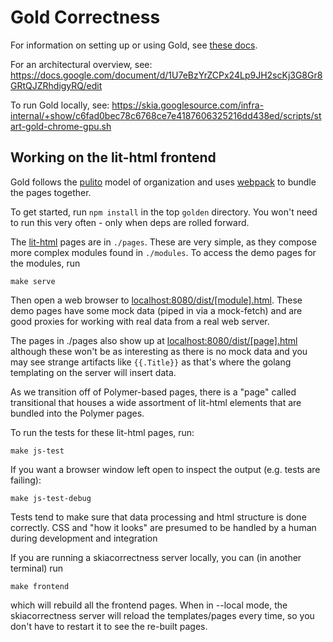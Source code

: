 Gold Correctness
================

For information on setting up or using Gold, see [these docs](docs/README.md).

For an architectural overview, see:
<https://docs.google.com/document/d/1U7eBzYrZCPx24Lp9JH2scKj3G8Gr8GRtQJZRhdigyRQ/edit>

To run Gold locally, see:
<https://skia.googlesource.com/infra-internal/+show/c6fad0bec78c6768ce7e4187606325216dd438ed/scripts/start-gold-chrome-gpu.sh>

Working on the lit-html frontend
--------------------------------

Gold follows the [pulito](https://www.npmjs.com/package/pulito) model of organization
and uses [webpack](https://webpack.js.org/) to bundle the pages together.

To get started, run `npm install` in the top `golden` directory. You won't need to run
this very often - only when deps are rolled forward.


The [lit-html](https://github.com/Polymer/lit-html) pages are in `./pages`.
These are very simple, as they compose more complex modules found in `./modules`.
To access the demo pages for the modules, run

	make serve

Then open a web browser to [localhost:8080/dist/[module].html](localhost:8080/dist/gold-scaffold-sk.html).
These demo pages have some mock data (piped in via a mock-fetch) and are good proxies for
working with real data from a real web server.

The pages in ./pages also show up at [localhost:8080/dist/[page].html](localhost:8080/dist/changelists.html)
although these won't be as interesting as there is no mock data and you may see strange
artifacts like `{{.Title}}` as that's where the golang templating on the server will insert
data.

As we transition off of Polymer-based pages, there is a "page" called transitional that
houses a wide assortment of lit-html elements that are bundled into the Polymer pages.

To run the tests for these lit-html pages, run:

	make js-test

If you want a browser window left open to inspect the output (e.g. tests are failing):

	make js-test-debug

Tests tend to make sure that data processing and html structure is done correctly.
CSS and "how it looks" are presumed to be handled by a human during
development and integration

If you are running a skiacorrectness server locally, you can (in another terminal)
run

	make frontend

which will rebuild all the frontend pages. When in --local mode, the skiacorrectness
server will reload the templates/pages every time, so you don't have to restart it to
see the re-built pages.
